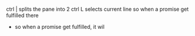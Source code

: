 ctrl | splits the pane into 2
ctrl L selects current line
so when a promise get fulfilled
there

-   so when a promise get fulfilled, it wil
